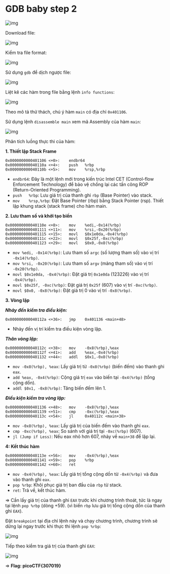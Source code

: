 # GDB baby step 2

![img](83)

Download file: 

![img](84)

Kiểm tra file format: 

![img](85)

Sử dụng `gdb` để dịch ngược file: 

![img](86)

Liệt kê các hàm trong file bằng lệnh `info functions`: 

![img](87)

Theo mô tả thử thách, chú ý hàm `main` có địa chỉ `0x401106`.

Sử dụng lệnh `disassemble main` xem mã Assembly của hàm `main`: 

![img](88)

Phân tích luồng thực thi của hàm:

**1. Thiết lập Stack Frame**

```
0x0000000000401106 <+0>:	endbr64
0x000000000040110a <+4>:	push   %rbp
0x000000000040110b <+5>:	mov    %rsp,%rbp
```

- `endbr64`: Đây là một lệnh mới trong kiến trúc Intel CET (Control-flow Enforcement Technology) để bảo vệ chống lại các tấn công ROP (Return-Oriented Programming).
- `push   %rbp`: Lưu giá trị của thanh ghi `rbp` (Base Pointer) vào stack.
- `mov    %rsp,%rbp`: Đặt Base Pointer (rbp) bằng Stack Pointer (rsp). Thiết lập khung stack (stack frame) cho hàm main.

**2. Lưu tham số và khởi tạo biến**

```
0x000000000040110e <+8>:	mov    %edi,-0x14(%rbp)
0x0000000000401111 <+11>:	mov    %rsi,-0x20(%rbp)
0x0000000000401115 <+15>:	movl   $0x1e0da,-0x4(%rbp)
0x000000000040111c <+22>:	movl   $0x25f,-0xc(%rbp)
0x0000000000401123 <+29>:	movl   $0x0,-0x8(%rbp)
```

- `mov %edi, -0x14(%rbp)`: Lưu tham số `argc` (số lượng tham số) vào vị trí `-0x14(%rbp)`.
- `mov %rsi, -0x20(%rbp)`: Lưu tham số `argv` (mảng tham số) vào vị trí `-0x20(%rbp)`.
- `movl $0x1e0da, -0x4(%rbp)`: Đặt giá trị `0x1e0da` (123226) vào vị trí `-0x4(%rbp)`.
- `movl $0x25f, -0xc(%rbp)`: Đặt giá trị `0x25f` (607) vào vị trí `-0xc(%rbp)`.
- `movl $0x0, -0x8(%rbp)`: Đặt giá trị 0 vào vị trí `-0x8(%rbp)`.

**3. Vòng lặp**

***Nhảy đến kiểm tra điều kiện:***

```
0x000000000040112a <+36>:	jmp    0x401136 <main+48>
```

- Nhảy đến vị trí kiểm tra điều kiện vòng lặp.

***Thân vòng lặp:***

```
0x000000000040112c <+38>:	mov    -0x8(%rbp),%eax
0x000000000040112f <+41>:	add    %eax,-0x4(%rbp)
0x0000000000401132 <+44>:	addl   $0x1,-0x8(%rbp)
```

- `mov -0x8(%rbp), %eax`: Lấy giá trị từ `-0x8(%rbp)` (biến đếm) vào thanh ghi `eax`.
- `add %eax, -0x4(%rbp)`: Cộng giá trị `eax` vào biến tại `-0x4(%rbp)` (tổng cộng dồn).
- `addl $0x1, -0x8(%rbp)`: Tăng biến đếm lên 1.

***Điều kiện kiểm tra vòng lặp:***

```
0x0000000000401136 <+48>:	mov    -0x8(%rbp),%eax
0x0000000000401139 <+51>:	cmp    -0xc(%rbp),%eax
0x000000000040113c <+54>:	jl     0x40112c <main+38>
```

- `mov -0x8(%rbp), %eax`: Lấy giá trị của biến đếm vào thanh ghi `eax`.
- `cmp -0xc(%rbp), %eax`: So sánh với giá trị tại `-0xc(%rbp)` (607).
- `jl (Jump if Less)`: Nếu eax nhỏ hơn 607, nhảy về `main+38` để lặp lại.

**4: Kết thúc hàm**

```
0x000000000040113e <+56>:	mov    -0x4(%rbp),%eax
0x0000000000401141 <+59>:	pop    %rbp
0x0000000000401142 <+60>:	ret
```

- `mov -0x4(%rbp), %eax`: Lấy giá trị tổng cộng dồn từ `-0x4(%rbp)` và đưa vào thanh ghi `eax`.
- `pop %rbp`: Khôi phục giá trị ban đầu của `rbp` từ stack.
- `ret`: Trả về, kết thúc hàm.

=> Cần lấy giá trị của thanh ghi `EAX` trước khi chương trình thoát, tức là ngay tại lệnh `pop %rbp` (dòng +59). (vì biến `rbp` lưu giá trị tổng cộng dồn của thanh ghi `EAX`). 

Đặt `breakpoint` tại địa chỉ lệnh này và chạy chương trình, chương trình sẽ dừng lại ngay trước khi thực thi lệnh `pop %rbp`:

![img](89)

Tiếp theo kiểm tra giá trị của thanh ghi `EAX`:

![img](90)

=> **Flag: picoCTF{307019}**



